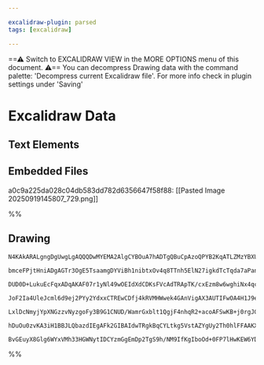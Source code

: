 ```yaml
---

excalidraw-plugin: parsed
tags: [excalidraw]

---
```

==⚠  Switch to EXCALIDRAW VIEW in the MORE OPTIONS menu of this document. ⚠== You can decompress Drawing data with the command palette: 'Decompress current Excalidraw file'. For more info check in plugin settings under 'Saving'


# Excalidraw Data

## Text Elements
## Embedded Files
a0c9a225da028c04db583dd782d6356647f58f88: [[Pasted Image 20250919145807_729.png]]

%%
## Drawing
```compressed-json
N4KAkARALgngDgUwgLgAQQQDwMYEMA2AlgCYBOuA7hADTgQBuCpAzoQPYB2KqATLZMzYBXUtiRoIACyhQ4zZAHoFAc0JRJQgEYA6bGwC2CgF7N6hbEcK4OCtptbErHALRY8RMpWdx8Q1TdIEfARcZgRmBShcZQUebQBGAFZtAGYaOiCEfQQOKGZuAG1wMFAwMogSbggANQBJAGlEgHZagE1W+IAWAEcAMwBBbpShNiaUgHk0/nLYRCrCfWikachM

bmceFPjtHniADgAGTr3OgE5TsaamgDYViBh1nibtxOv4q8TTnh5ElN27igkdTcTqda7aPanE5JSHNd63YqQSQIQjKaQgpoHbRNU6dA4HQ7nTqYzp3azKYLcA53ZhQUhsADWCAAwmx8GxSFU6dZmHBcIFcukypBNLhsAzlPShBxiKz2ZyJNyOLz+TkoELyr1CPh8ABlWCUiSCDwagR0xkIADqQMk3D4iIgtPpTP1MEN6GNlTuUrRHHC+TQ8TubD52

DUD0D+LukuEcFqxADqAKAF07r1yNl49wOEIdXdCDKsFVcAdTRApTK/cxEzm8w6wghiNx4qcDrj4ilTol7cKGExWJw7Uk7owWOwOAA5ThiZunFJ7HjXTrxHh7fPMAAimSgje4vQIYTummEMoAosFsrka7n8HchHBiLgd03A01EnsUgTV9cfok7kQOAZbMb3/NhxV3NB93wQ96yiKAhETCBEBlAtlDLLVgizCQS2wU5cG+RJHwOVdsCOYhNHfFJiGI

JoF2Ia4UleJcml6d9ej2PYy2YdxxCTREwCDfj4kRVMHWwek4GAnVigAX3AUTIFwOA4H1J9eNKSB1CyXiICINF1WmBhCAQCgACExQlCtZTZDkqgAYl6RynI1CBsBEAUoFqHd9H1Z0WRshV0Ds+IEBCkKXLc0gPK8rJzPFGNpWs+UuXIZU+Q8iL3LVGL9AAMW1PUDR0z0m0MyLou83yLWtYhgTQHtIHK7LKvNF0iqqErMqi5qsgAJWEX1/WbMqstyH

LxlDcNmyjYpXNGzzvNyzgoFy3B9G1CNUD/WamrGxblt1QgjF4nhqR2+acoAFSwKB+j0rgJGCXoDPO7q9qyVTSFuqK2AoZFcBfVBa1vV6KqyU8ZX6H6/pCQGIH5ekqBGt6FqyKHEcu+AdKsrqwbyjMEH691gcM7j6R1AANO0xlSX4OwOa5mmuMZTlJ8S2XwVpuBSY5tHOLtEgOLZrhOd9DKMNgDG4DTIHoAghF47YDmeb4Ulk5G8f6xKq0QnHDMlE

hDuOu0zvKA3iH1BBJLQbazdIEgAFk2GIBAIdwTRgkBqCYLtkg5VstAZYgUy2Th0hlFFAAKXYmmoXh3jjmO46xRIAEoy16hBlFzfkqnDqPNmpXhP0TkvUBT9P1dBtUqqZCaoHHa8601AnM8Le2ODQwOHRyd3Pe4OkFbubAiGt1BB4QO4ODW3iJ+DIQoAA2fSCHh1FlIJlSAnGeB5Xye1/5Te3Y9iDx73qvyjsAArBBsDyXVp7gJ2XeP/vIIPffyjF

BvGEuyX8Glg6WYxVMh33HGWNytIDCYzmGgEmDp2TgS9h/NM9IfKgIboOd+0FP7lHwKEW6YDf7/ykvgWS4AZL8AgBhcI0s5IySAA=
```
%%